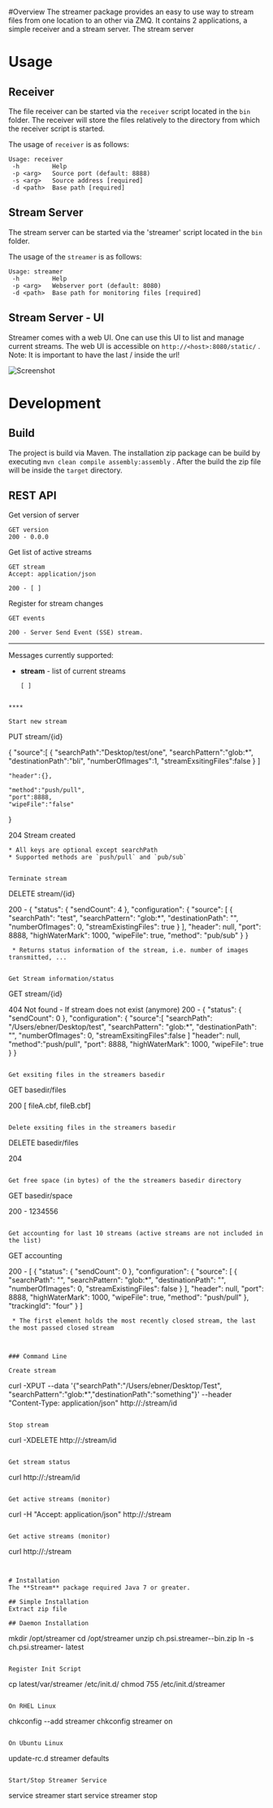 #Overview
The streamer package provides an easy to use way to stream files from one location to an other via ZMQ.
It contains 2 applications, a simple receiver and a stream server. The stream server



# Usage

## Receiver
The file receiver can be started via the `receiver` script located in the `bin` folder. The receiver will store the files relatively to 
the directory from which the receiver script is started.

The usage of `receiver` is as follows:

```
Usage: receiver
 -h         Help
 -p <arg>   Source port (default: 8888)
 -s <arg>   Source address [required]
 -d <path>	Base path [required]
```

## Stream Server
The stream server can be started via the 'streamer' script located in the `bin` folder.

The usage of the `streamer` is as follows:

```
Usage: streamer
 -h         Help
 -p <arg>   Webserver port (default: 8080)
 -d <path>	Base path for monitoring files [required]
```

## Stream Server - UI
Streamer comes with a web UI. One can use this UI to list and manage current streams.
The web UI is accessible on `http://<host>:8080/static/` . Note: It is important to have the last / inside the url!

![Screenshot](ch.psi.streamer/screenshot.png?raw) 


# Development

## Build
The project is build via Maven. The installation zip package can be build by executing `mvn clean compile assembly:assembly` . 
After the build the zip file will be inside the `target` directory.

## REST API

Get version of server

```
GET version
200 - 0.0.0
```

Get list of active streams

```
GET stream
Accept: application/json

200 - [ ]
```

Register for stream changes 

```
GET events
 
200 - Server Send Event (SSE) stream.
```

****

Messages currently supported:

* **stream** - list of current streams

    ```
    [ ]
```

****

Start new stream

```
PUT stream/{id}

{
	"source":[
		{
			"searchPath":"Desktop/test/one",
			"searchPattern":"glob:*",
			"destinationPath":"bli",
			"numberOfImages":1,
			"streamExsitingFiles":false
		}
	]
    
    "header":{},

	"method":"push/pull",
    "port":8888,
    "wipeFile":"false"
    
}

204 Stream created
```
* All keys are optional except searchPath
* Supported methods are `push/pull` and `pub/sub`


Terminate stream

```
DELETE stream/{id}

200 - 
{
    "status": {
        "sendCount": 4
    },
    "configuration": {
        "source": [
            {
                "searchPath": "test",
                "searchPattern": "glob:*",
                "destinationPath": "",
                "numberOfImages": 0,
                "streamExistingFiles": true
            }
        ],
        "header": null,
        "port": 8888,
        "highWaterMark": 1000,
        "wipeFile": true,
        "method": "pub/sub"
    }
}
```
 * Returns status information of the stream, i.e. number of images transmitted, ...


Get Stream information/status

```
GET stream/{id}

404 Not found - If stream does not exist (anymore)
200 -
{
    "status": {
        "sendCount": 0
    },
    "configuration": {
    	"source":[
	        "searchPath": "/Users/ebner/Desktop/test",
	        "searchPattern": "glob:*",
	        "destinationPath": "",
	        "numberOfImages": 0,
	        "streamExsitingFiles":false
        ]
        "header": null,
        "method":"push/pull",
        "port": 8888,
        "highWaterMark": 1000,
        "wipeFile": true
    }
}
```

Get exsiting files in the streamers basedir

```
GET basedir/files

200
[ fileA.cbf, fileB.cbf]
```

Delete exsiting files in the streamers basedir

```
DELETE basedir/files

204
```

Get free space (in bytes) of the the streamers basedir directory

```
GET basedir/space

200 - 
1234556
```

Get accounting for last 10 streams (active streams are not included in the list)

```
GET accounting

200 - 
[
    {
        "status": {
            "sendCount": 0
        },
        "configuration": {
            "source": [
                {
                    "searchPath": "",
                    "searchPattern": "glob:*",
                    "destinationPath": "",
                    "numberOfImages": 0,
                    "streamExistingFiles": false
                }
            ],
            "header": null,
            "port": 8888,
            "highWaterMark": 1000,
            "wipeFile": true,
            "method": "push/pull"
        },
        "trackingId": "four"
    }
]
```
 * The first element holds the most recently closed stream, the last the most passed closed stream
 


### Command Line

Create stream

```
curl -XPUT --data '{"searchPath":"/Users/ebner/Desktop/Test", "searchPattern":"glob:*","destinationPath":"something"}' --header "Content-Type: application/json" http://<hostname>:<port>/stream/id
```

Stop stream

```
curl -XDELETE http://<hostname>:<port>/stream/id
```

Get stream status

```
curl http://<hostname>:<port>/stream/id
```

Get active streams (monitor)

```
curl -H "Accept: application/json" http://<hostname>:<port>/stream
```

Get active streams (monitor)

```
curl http://<hostname>:<port>/stream
```


# Installation
The **Stream** package required Java 7 or greater.

## Simple Installation
Extract zip file

## Daemon Installation

```
mkdir /opt/streamer
cd /opt/streamer
unzip ch.psi.streamer-<version>-bin.zip
ln -s ch.psi.streamer-<version> latest
```

Register Init Script

```
cp latest/var/streamer /etc/init.d/
chmod 755 /etc/init.d/streamer
```

On RHEL Linux

```
chkconfig --add streamer
chkconfig streamer on
```

On Ubuntu Linux

```
update-rc.d streamer defaults
```

Start/Stop Streamer Service

```
service streamer start
service streamer stop
```